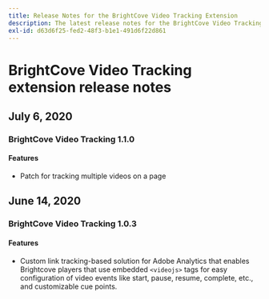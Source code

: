 ```yaml
---
title: Release Notes for the BrightCove Video Tracking Extension
description: The latest release notes for the BrightCove Video Tracking extension in Adobe Experience Platform Launch.
exl-id: d63d6f25-fed2-48f3-b1e1-491d6f22d861
---
```

# BrightCove Video Tracking extension release notes


## July 6, 2020

### BrightCove Video Tracking  1.1.0

#### Features

* Patch for tracking multiple videos on a page

## June 14, 2020

### BrightCove Video Tracking  1.0.3

#### Features

* Custom link tracking-based solution for Adobe Analytics that enables Brightcove players that use embedded `<videojs>` tags for easy configuration of video events like start, pause, resume, complete, etc., and customizable cue points.
